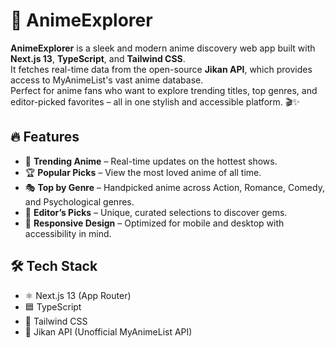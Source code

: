 # 🌸 AnimeExplorer

**AnimeExplorer** is a sleek and modern anime discovery web app built with **Next.js 13**, **TypeScript**, and **Tailwind CSS**.  
It fetches real-time data from the open-source **Jikan API**, which provides access to MyAnimeList's vast anime database.  
Perfect for anime fans who want to explore trending titles, top genres, and editor-picked favorites – all in one stylish and accessible platform. 🎬✨

## 🔥 Features

- 🎯 **Trending Anime** – Real-time updates on the hottest shows.
- 🏆 **Popular Picks** – View the most loved anime of all time.
- 🎭 **Top by Genre** – Handpicked anime across Action, Romance, Comedy, and Psychological genres.
- 💎 **Editor’s Picks** – Unique, curated selections to discover gems.
- 📱 **Responsive Design** – Optimized for mobile and desktop with accessibility in mind.

## 🛠️ Tech Stack

- ⚛️ Next.js 13 (App Router)
- 🟦 TypeScript
- 🎨 Tailwind CSS
- 📡 Jikan API (Unofficial MyAnimeList API)
